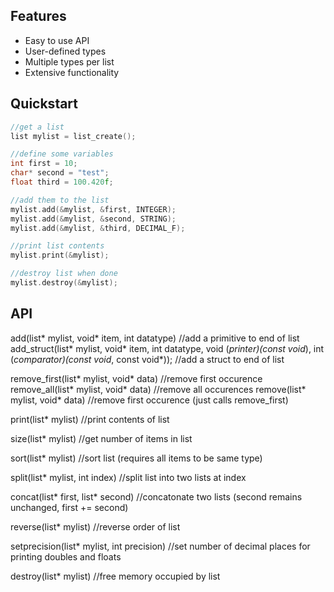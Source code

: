 ## Features
* Easy to use API
* User-defined types
* Multiple types per list
* Extensive functionality

## Quickstart
```c
//get a list
list mylist = list_create();

//define some variables
int first = 10;
char* second = "test";
float third = 100.420f;

//add them to the list
mylist.add(&mylist, &first, INTEGER);
mylist.add(&mylist, &second, STRING);
mylist.add(&mylist, &third, DECIMAL_F);

//print list contents
mylist.print(&mylist);

//destroy list when done
mylist.destroy(&mylist);
```
## API

add(list* mylist, void* item, int datatype) //add a primitive to end of list
add_struct(list* mylist, void* item, int datatype, void (*printer)(const void*), int (*comparator)(const void*, const void*)); //add a struct to end of list

remove_first(list* mylist, void* data) //remove first occurence
remove_all(list* mylist, void* data) //remove all occurences
remove(list* mylist, void* data) //remove first occurence (just calls remove_first)

print(list* mylist) //print contents of list

size(list* mylist) //get number of items in list

sort(list* mylist) //sort list (requires all items to be same type)

split(list* mylist, int index) //split list into two lists at index

concat(list* first, list* second) //concatonate two lists (second remains unchanged, first += second)

reverse(list* mylist) //reverse order of list

setprecision(list* mylist, int precision) //set number of decimal places for printing doubles and floats

destroy(list* mylist) //free memory occupied by list
